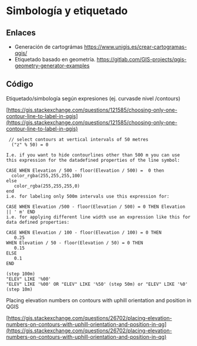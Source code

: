 # Simbología y etiquetado

## Enlaces
- Generación de cartográmas https://www.unigis.es/crear-cartogramas-qgis/
- Etiquetado basado en geometría. https://gitlab.com/GIS-projects/qgis-geometry-generator-examples


## Código

Etiquetado/simbología según expresiones (ej. curvasde nivel /contours)

[https://gis.stackexchange.com/questions/121585/choosing-only-one-contour-line-to-label-in-qgis](https://gis.stackexchange.com/questions/121585/choosing-only-one-contour-line-to-label-in-qgis)

```
 // select contours at vertical intervals of 50 metres
  ("z" % 50) = 0
 ```
  
 ```
 I.e. if you want to hide contourlines other than 500 m you can use this expression for the datadefined properties of the line symbol:

CASE WHEN Elevation / 500 - floor(Elevation / 500) =  0 then 
   color_rgba(255,255,255,100) 
else 
    color_rgba(255,255,255,0) 
end
i.e. for labeling only 500m intervals use this expression for:

CASE WHEN Elevation /500 - floor(Elevation / 500) = 0 THEN Elevation || ' m' END
i.e. for applying different line width use an expression like this for data defined properties:

CASE WHEN Elevation / 100 - floor(Elevation / 100) = 0 THEN 
    0.25 
WHEN Elevation / 50 - floor(Elevation / 50) = 0 THEN 
    0.15 
ELSE 
    0.1 
END
```

```
(step 100m)
"ELEV" LIKE '%00'  
"ELEV" LIKE '%00' OR "ELEV" LIKE '%50' (step 50m) or "ELEV" LIKE '%0' (step 10m)
```

Placing elevation numbers on contours with uphill orientation and position in QGIS

[https://gis.stackexchange.com/questions/26702/placing-elevation-numbers-on-contours-with-uphill-orientation-and-position-in-qg](https://gis.stackexchange.com/questions/26702/placing-elevation-numbers-on-contours-with-uphill-orientation-and-position-in-qg)
